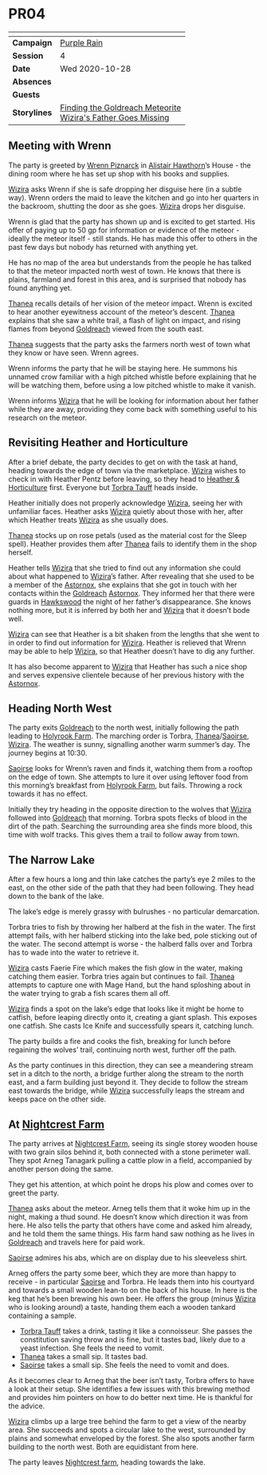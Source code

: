 # PR04

| []() | |
| --- | --- |
| **Campaign** | [Purple Rain](../purple-rain.md) |
| **Session** | 4 |
| **Date** | Wed 2020-10-28 |
| **Absences** | |
| **Guests** | |
| **Storylines** | [Finding the Goldreach Meteorite](../storylines/finding-the-goldreach-meteorite.md)<br />[Wizira's Father Goes Missing](../storylines/wiziras-father-goes-missing.md) |

## Meeting with Wrenn

The party is greeted by [Wrenn Piznarck](../../../astarus/people/wrenn-piznarck.md) in [Alistair Hawthorn](../../../astarus/people/alistair-hawthorn.md)’s House - the dining room where he has set up shop with his books and supplies.

[Wizira](../../../astarus/people/wizira.md) asks Wrenn if she is safe dropping her disguise here (in a subtle way). Wrenn orders the maid to leave the kitchen and go into her quarters in the backroom, shutting the door as she goes. [Wizira](../../../astarus/people/wizira.md) drops her disguise.

Wrenn is glad that the party has shown up and is excited to get started. His offer of paying up to 50 gp for information or evidence of the meteor - ideally the meteor itself - still stands. He has made this offer to others in the past few days but nobody has returned with anything yet.

He has no map of the area but understands from the people he has talked to that the meteor impacted north west of town. He knows that there is plains, farmland and forest in this area, and is surprised that nobody has found anything yet.

[Thanea](../../../astarus/people/thanea.md) recalls details of her vision of the meteor impact. Wrenn is excited to hear another eyewitness account of the meteor’s descent. [Thanea](../../../astarus/people/thanea.md) explains that she saw a white trail, a flash of light on impact, and rising flames from beyond [Goldreach](../../../astarus/civilisations/kingdom-of-astor/settlements/goldreach/README.md) viewed from the south east.

[Thanea](../../../astarus/people/thanea.md) suggests that the party asks the farmers north west of town what they know or have seen. Wrenn agrees.

Wrenn informs the party that he will be staying here. He summons his unnamed crow familiar with a high pitched whistle before explaining that he will be watching them, before using a low pitched whistle to make it vanish.

Wrenn informs [Wizira](../../../astarus/people/wizira.md) that he will be looking for information about her father while they are away, providing they come back with something useful to his research on the meteor.

## Revisiting Heather and Horticulture

After a brief debate, the party decides to get on with the task at hand, heading towards the edge of town via the marketplace. [Wizira](../../../astarus/people/wizira.md) wishes to check in with Heather Pentz before leaving, so they head to [Heather & Horticulture](../../../astarus/civilisations/kingdom-of-astor/settlements/goldreach/places/heather-and-horticulture.md) first. Everyone but [Torbra Tauff](../../../astarus/people/torbra-tauff.md) heads inside.

Heather initially does not properly acknowledge [Wizira](../../../astarus/people/wizira.md), seeing her with unfamiliar faces. Heather asks [Wizira](../../../astarus/people/wizira.md) quietly about those with her, after which Heather treats [Wizira](../../../astarus/people/wizira.md) as she usually does.

[Thanea](../../../astarus/people/thanea.md) stocks up on rose petals (used as the material cost for the Sleep spell). Heather provides them after [Thanea](../../../astarus/people/thanea.md) fails to identify them in the shop herself.

Heather tells [Wizira](../../../astarus/people/wizira.md) that she tried to find out any information she could about what happened to [Wizira](../../../astarus/people/wizira.md)’s father. After revealing that she used to be a member of the [Astornox](../../../astarus/civilisations/kingdom-of-astor/organisations/astornox/astornox.md), she explains that she got in touch with her contacts within the [Goldreach](../../../astarus/civilisations/kingdom-of-astor/settlements/goldreach/README.md) [Astornox](../../../astarus/civilisations/kingdom-of-astor/organisations/astornox/astornox.md). They informed her that there were guards in [Hawkswood](../../../astarus/places/forests/hawkswood.md) the night of her father’s disappearance. She knows nothing more, but it is inferred by both her and [Wizira](../../../astarus/people/wizira.md) that it doesn’t bode well.

[Wizira](../../../astarus/people/wizira.md) can see that Heather is a bit shaken from the lengths that she went to in order to find out information for [Wizira](../../../astarus/people/wizira.md). Heather is relieved that Wrenn may be able to help [Wizira](../../../astarus/people/wizira.md), so that Heather doesn’t have to dig any further.

It has also become apparent to [Wizira](../../../astarus/people/wizira.md) that Heather has such a nice shop and serves expensive clientele because of her previous history with the [Astornox](../../../astarus/civilisations/kingdom-of-astor/organisations/astornox/astornox.md).

## Heading North West

The party exits [Goldreach](../../../astarus/civilisations/kingdom-of-astor/settlements/goldreach/README.md) to the north west, initially following the path leading to [Holyrook Farm](../../../astarus/civilisations/kingdom-of-astor/settlements/goldreach/places/holyrook-farm.md). The marching order is Torbra, [Thanea](../../../astarus/people/thanea.md)/[Saoirse](../../../astarus/people/saoirse.md), [Wizira](../../../astarus/people/wizira.md). The weather is sunny, signalling another warm summer’s day. The journey begins at 10:30.

[Saoirse](../../../astarus/people/saoirse.md) looks for Wrenn’s raven and finds it, watching them from a rooftop on the edge of town. She attempts to lure it over using leftover food from this morning’s breakfast from [Holyrook Farm](../../../astarus/civilisations/kingdom-of-astor/settlements/goldreach/places/holyrook-farm.md), but fails. Throwing a rock towards it has no effect.

Initially they try heading in the opposite direction to the wolves that [Wizira](../../../astarus/people/wizira.md) followed into [Goldreach](../../../astarus/civilisations/kingdom-of-astor/settlements/goldreach/README.md) that morning. Torbra spots flecks of blood in the dirt of the path. Searching the surrounding area she finds more blood, this time with wolf tracks. This gives them a trail to follow away from town.

## The Narrow Lake

After a few hours a long and thin lake catches the party’s eye 2 miles to the east, on the other side of the path that they had been following. They head down to the bank of the lake.

The lake’s edge is merely grassy with bulrushes - no particular demarcation.

Torbra tries to fish by throwing her halberd at the fish in the water. The first attempt fails, with her halberd sticking into the lake bed, pole sticking out of the water. The second attempt is worse - the halberd falls over and Torbra has to wade into the water to retrieve it.

[Wizira](../../../astarus/people/wizira.md) casts Faerie Fire which makes the fish glow in the water, making catching them easier. Torbra tries again but continues to fail. [Thanea](../../../astarus/people/thanea.md) attempts to capture one with Mage Hand, but the hand sploshing about in the water trying to grab a fish scares them all off.

[Wizira](../../../astarus/people/wizira.md) finds a spot on the lake’s edge that looks like it might be home to catfish, before leaping directly onto it, creating a giant splash. This exposes one catfish. She casts Ice Knife and successfully spears it, catching lunch.

The party builds a fire and cooks the fish, breaking for lunch before regaining the wolves’ trail, continuing north west, further off the path.

As the party continues in this direction, they can see a meandering stream set in a ditch to the north, a bridge further along the stream to the north east, and a farm building just beyond it. They decide to follow the stream east towards the bridge, while [Wizira](../../../astarus/people/wizira.md) successfully leaps the stream and keeps pace on the other side.

## At [Nightcrest Farm](../../../astarus/civilisations/kingdom-of-astor/settlements/goldreach/places/nightcrest-farm.md)

The party arrives at [Nightcrest Farm](../../../astarus/civilisations/kingdom-of-astor/settlements/goldreach/places/nightcrest-farm.md), seeing its single storey wooden house with two grain silos behind it, both connected with a stone perimeter wall. They spot Arneg Tanagark pulling a cattle plow in a field, accompanied by another person doing the same.

They get his attention, at which point he drops his plow and comes over to greet the party.

[Thanea](../../../astarus/people/thanea.md) asks about the meteor. Arneg tells them that it woke him up in the night, making a thud sound. He doesn’t know which direction it was from here. He also tells the party that others have come and asked him already, and he told them the same things. His farm hand saw nothing as he lives in [Goldreach](../../../astarus/civilisations/kingdom-of-astor/settlements/goldreach/README.md) and travels here for paid work.

[Saoirse](../../../astarus/people/saoirse.md) admires his abs, which are on display due to his sleeveless shirt.

Arneg offers the party some beer, which they are more than happy to receive - in particular [Saoirse](../../../astarus/people/saoirse.md) and Torbra. He leads them into his courtyard and towards a small wooden lean-to on the back of his house. In here is the keg that he’s been brewing his own beer. He offers the group (minus [Wizira](../../../astarus/people/wizira.md) who is looking around) a taste, handing them each a wooden tankard containing a sample. 

- [Torbra Tauff](../../../astarus/people/torbra-tauff.md) takes a drink, tasting it like a connoisseur. She passes the constitution saving throw and is fine, but it tastes bad, likely due to a yeast infection. She feels the need to vomit.
- [Thanea](../../../astarus/people/thanea.md) takes a small sip. It tastes bad.
- [Saoirse](../../../astarus/people/saoirse.md) takes a small sip. She feels the need to vomit and does.

As it becomes clear to Arneg that the beer isn’t tasty, Torbra offers to have a look at their setup. She identifies a few issues with this brewing method and provides him pointers on how to do better next time. He is thankful for the advice.

[Wizira](../../../astarus/people/wizira.md) climbs up a large tree behind the farm to get a view of the nearby area. She succeeds and spots a circular lake to the west, surrounded by plains and somewhat enveloped by the forest. She also spots another farm building to the north west. Both are equidistant from here.

The party leaves [Nightcrest farm](../../../astarus/civilisations/kingdom-of-astor/settlements/goldreach/places/nightcrest-farm.md), heading towards the lake.
